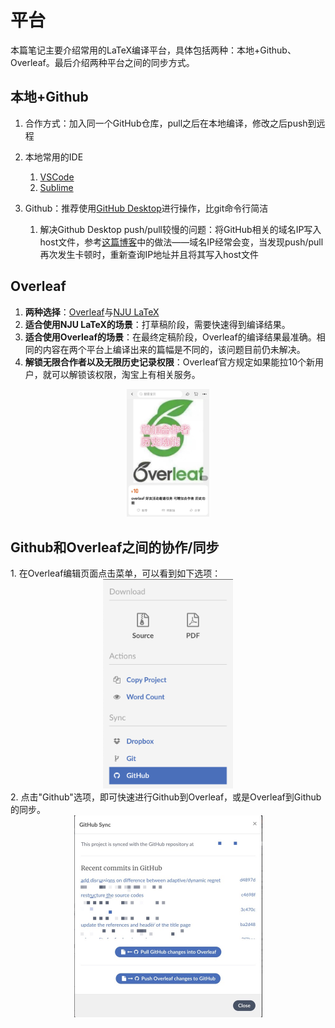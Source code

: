 # 平台

本篇笔记主要介绍常用的LaTeX编译平台，具体包括两种：本地+Github、Overleaf。最后介绍两种平台之间的同步方式。

## 本地+Github
   
   1. 合作方式：加入同一个GitHub仓库，pull之后在本地编译，修改之后push到远程
   
   2. 本地常用的IDE
      
      1. [VSCode](./VSCode使用.md)
      2. [Sublime](./Sublime使用.md)
   
   3. Github：推荐使用[GitHub Desktop](https://desktop.github.com)进行操作，比git命令行简洁
      
      1. 解决Github Desktop push/pull较慢的问题：将GitHub相关的域名IP写入host文件，参考[这篇博客](https://blog.csdn.net/hongxue8888/article/details/103855883)中的做法——域名IP经常会变，当发现push/pull再次发生卡顿时，重新查询IP地址并且将其写入host文件

## Overleaf
   1. **两种选择**：[Overleaf](https://cn.overleaf.com/)与[NJU LaTeX](https://tex.nju.edu.cn/)
   2. **适合使用NJU LaTeX的场景**：打草稿阶段，需要快速得到编译结果。
   3. **适合使用Overleaf的场景**：在最终定稿阶段，Overleaf的编译结果最准确。相同的内容在两个平台上编译出来的篇幅是不同的，该问题目前仍未解决。
   4. **解锁无限合作者以及无限历史记录权限**：Overleaf官方规定如果能拉10个新用户，就可以解锁该权限，淘宝上有相关服务。
   <div align=center><img src="./images/Overleaf.png" alt="" style="zoom:20%;"/></div>

## Github和Overleaf之间的协作/同步
<div></div>
    1. 在Overleaf编辑页面点击菜单，可以看到如下选项：
    <div align=center><img src="./images/Overleaf-Github-1.png" alt="" style="zoom:40%;"/></div>
<div></div>  
    2. 点击"Github"选项，即可快速进行Github到Overleaf，或是Overleaf到Github的同步。
    <div align=center><img src="./images/Overleaf-Github-2.png" alt="" style="zoom:50%;"/></div>
